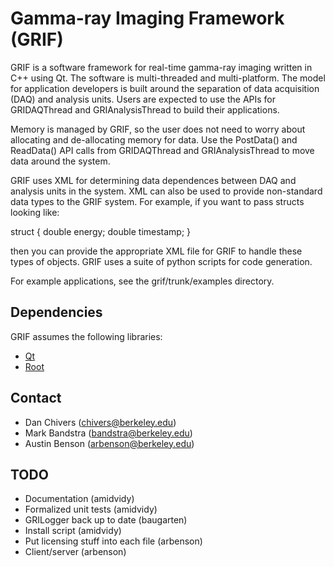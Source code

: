 # Gamma-ray Imaging Framework (GRIF)

GRIF is a software framework for real-time gamma-ray imaging written in C++ using Qt.  The software is 
multi-threaded and multi-platform.  The model for application developers is built around the separation of
data acquisition (DAQ) and analysis units.  Users are expected to use the APIs for GRIDAQThread
and GRIAnalysisThread to build their applications.

Memory is managed by GRIF, so the user does not need to worry about allocating and de-allocating
memory for data.  Use the PostData() and ReadData() API calls from GRIDAQThread and GRIAnalysisThread
to move data around the system.

GRIF uses XML for determining data dependences between DAQ and analysis units in the system.  XML can
also be used to provide non-standard data types to the GRIF system.  For example, if you want to pass
structs looking like:

struct {
  double energy;
  double timestamp;
}

then you can provide the appropriate XML file for GRIF to handle these types of objects.  GRIF uses
a suite of python scripts for code generation.

For example applications, see the grif/trunk/examples directory.

## Dependencies

GRIF assumes the following libraries:

* [Qt](http://qt.nokia.com/)
* [Root](http://root.cern.ch/drupal/)

## Contact

* Dan Chivers (chivers@berkeley.edu)
* Mark Bandstra (bandstra@berkeley.edu)
* Austin Benson (arbenson@berkeley.edu)

## TODO
* Documentation (amidvidy)
* Formalized unit tests (amidvidy)
* GRILogger back up to date (baugarten)
* Install script (amidvidy)
* Put licensing stuff into each file (arbenson)
* Client/server (arbenson)